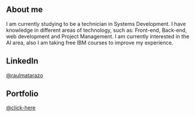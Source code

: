 ## About me 
I am currently studying to be a technician in Systems Development. I have knowledge in different areas of technology, such as: Front-end, Back-end, web development and Project Management. I am currently interested in the AI area, also I am taking free IBM courses to improve my experience.

## LinkedIn
[@raulmatarazo](https://www.linkedin.com/in/raulmatarazo/)

## Portfolio
[@click-here](https://rauldevportfolio.netlify.app/)
